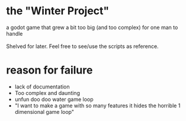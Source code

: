 # the "Winter Project"
a godot game that grew a bit too big (and too complex) for one man to handle  <br><br>
Shelved for later. Feel free to see/use the scripts as reference.
# reason for failure
- lack of documentation
- Too complex and daunting
- unfun doo doo water game loop
- "I want to make a game with so many features it hides the horrible 1 dimensional game loop"
